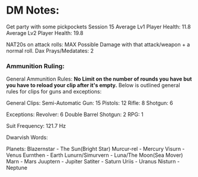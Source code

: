 # DM Notes:

Get party with some pickpockets Session 15
Average Lv1 Player Health: 11.8
Average Lv2 Player Health: 19.8

NAT20s on attack rolls: MAX Possible Damage with that attack/weapon + a normal roll.
Dax Prays/Medatates: 2

### Ammunition Ruling:
General Ammunition Rules: **No Limit on the number of rounds you have but you have to reload your clip after it's empty.** Below is outlined general rules for clips for guns and exceptions:

General Clips:
Semi-Automatic Gun: 15
Pistols: 12
Rifle: 8
Shotgun: 6

Exceptions:
Revolver: 6
Double Barrel Shotgun: 2
RPG: 1

Suit Frequency: 121.7 Hz

Dwarvish Words:

Planets:
Blazernstar - The Sun(Bright Star)
Murcur-rel - Mercury
Visurn - Venus
Eurnthen - Earth
Lunurn/Simurvern - Luna/The Moon(Sea Mover)
Marn - Mars
Juuptern - Jupiter 
Satiter - Saturn
Uriis - Uranus
Nisturn - Neptune